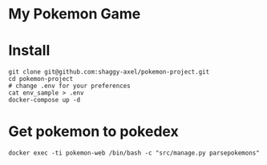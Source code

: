 # My Pokemon Game

# Install
```
git clone git@github.com:shaggy-axel/pokemon-project.git
cd pokemon-project
# change .env for your preferences
cat env_sample > .env
docker-compose up -d
```

# Get pokemon to pokedex
```
docker exec -ti pokemon-web /bin/bash -c "src/manage.py parsepokemons"
```